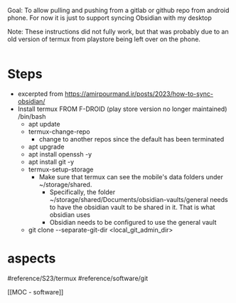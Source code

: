 Goal: To allow pulling and pushing from a gitlab or github repo from android phone.  For now it is just to support syncing Obsidian with my desktop

Note:  These instructions did not fully work, but that was probably due to an old version of termux from playstore being left over on the phone.  

```
```

# Steps
- excerpted from https://amirpourmand.ir/posts/2023/how-to-sync-obsidian/
- Install termux FROM F-DROID (play store version no longer maintained)
 /bin/bash
	- apt update
	- termux-change-repo
		- change to another repos since the default has been terminated
	- apt upgrade
	- apt install openssh -y
	- apt install git -y
	- termux-setup-storage
		- Make sure that termux can see the mobile's data folders under ~/storage/shared.
			- Specifically, the folder ~/storage/shared/Documents/obsidian-vaults/general needs to have the obsidian vault to be shared in it.  That is what obsidian uses
			- Obsidian needs to be configured to use the general vault
	- git clone --separate-git-dir <local_git_admin_dir> <github url> <local obsidian work dir>  

# aspects

#reference/S23/termux
#reference/software/git

[[MOC - software]]
